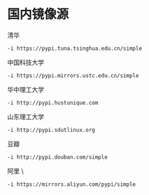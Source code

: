# 国内镜像源

清华 

	-i https://pypi.tuna.tsinghua.edu.cn/simple 

中国科技大学 

	-i https://pypi.mirrors.ustc.edu.cn/simple 

华中理工大学 

	-i http://pypi.hustunique.com 

山东理工大学 

	-i http://pypi.sdutlinux.org 

豆瓣 

	-i http://pypi.douban.com/simple 

阿里 \

	-i https://mirrors.aliyun.com/pypi/simple 
<!--stackedit_data:
eyJoaXN0b3J5IjpbMTA2ODU5ODcwOCwtMTEzNzcyOTg5Nl19
-->